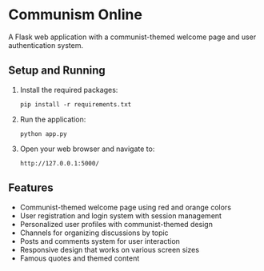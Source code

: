 # Communism Online

A Flask web application with a communist-themed welcome page and user authentication system.

## Setup and Running

1. Install the required packages:
   ```
   pip install -r requirements.txt
   ```

2. Run the application:
   ```
   python app.py
   ```

3. Open your web browser and navigate to:
   ```
   http://127.0.0.1:5000/
   ```

## Features

- Communist-themed welcome page using red and orange colors
- User registration and login system with session management
- Personalized user profiles with communist-themed design
- Channels for organizing discussions by topic
- Posts and comments system for user interaction
- Responsive design that works on various screen sizes
- Famous quotes and themed content 